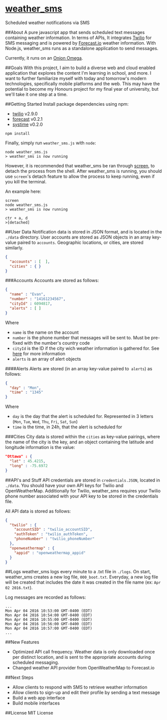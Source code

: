 # [weather_sms](http://evancooper9.github.io/weather_sms)
Scheduled weather notifications via SMS

##About
A pure javascript app that sends scheduled text messages containing weather information. In terms of APIs, It integrates [Twilio](https://www.twilio.com) for SMS messaging and is powered by [Forecast.io](http://forecast.io/) weather information. With Node.js, weather_sms runs as a standalone application to send messages.

Currently, it runs on an [Onion Omega](https://onion.io).

##Goals
With this project, I aim to build a diverse web and cloud enabled application that explores the content I'm learning in school, and more. I want to further familiarize myself with today and tomorrow's modern technologies, specifically mobile platforms and the web. This may have the potential to become my Honours project for my final year of university, but we'll take it one step at a time. 

##Getting Started
Install package dependencies using npm:
- [twilio](https://www.npmjs.com/package/twilio) v2.9.0
- [forecast](https://www.npmjs.com/package/forecast) v0.2.1
- [systime](https://www.npmjs.com/package/systime) v0.2.0
```
npm install
```

Finally, simply run `weather_sms.js` with `node`:
```
node weather_sms.js
> weather_sms is now running
```


However, it is recommended that weather_sms be ran through [screen](https://www.gnu.org/software/screen/manual/screen.html), to detach the process from the shell. After weather_sms is running, you should use `screen`'s detach feature to allow the process to keep running, even if you kill the terminal.

An example here:
```
screen
node weather_sms.js
> weather_sms is now running

ctr + a, d
>[detached]
```

##User Data
Notification data is stored in JSON format, and is located in the `./data` directory. User accounts are stored as JSON objects in an array key-value paired to `accounts`. Geographic locations, or cities, are stored similarly.

```JSON
{
  "accounts" : [  ],
  "cities" : { }
}
```

###Accounts
Accounts are stored as follows:
```JSON
{
  "name" : "Evan",
  "number" : "14161234567",
  "cityId" : 6094817,
  "alerts" : [ ]
}
```
Where
- `name` is the name on the account
- `number` is the phone number that messages will be sent to. Must be pre-fixed with the number's country code
- `cityId` is the ID if the city wich weather information is gathered for. See [here](http://openweathermap.org/current#cityid) for more information
- `alerts` is an array of alert objects

####Alerts
Alerts are stored (in an array key-value paired to` alerts`) as follows:
```JSON
{
  "day" : "Mon",
  "time" : "1345"
}
```
Where
- `day` is the day that the alert is scheduled for. Represented in 3 letters (`Mon`, `Tue`, `Wed`, `Thu`, `Fri`, `Sat`, `Sun`)
- `time` is the time, in 24h, that the alert is scheduled for

###Cities
City data is stored within the `cities` as key-value pairings, where the name of the city is the key, and an object containing the latitude and longitude information is the value:

```JSON
"Ottawa" : {
  "lat" : 45.4215,
  "long" : -75.6972
}
```

##API's and Stuff
API credentials are stored in `credentials.JSON`, located in `./data`. You should have your own API keys for Twilio and OpenWeatherMap. Additionally for Twilio, weather_sms requires your Twilio phone number associated with your API key to be stored in the credentials file.

All API data is stored as follows:
```JSON
{
  "twilio" : {
    "accountSID" : "twilio_accountSID",
    "authToken" : "twilio_authToken",
    "phoneNumber" : "twilio_phoneNumber"
  },
  "openweathermap" : {
    "appid" : "openweathermap_appid"
  }
}
```

##Logs
weather_sms logs every minute to a .txt file in `./logs`.
On start, weather_sms creates a new log file, `000_boot.txt`. Everyday, a new log file will be created that includes the date it was created in the file name (ex: `Apr 02 2016.txt`).

Log messages are recorded as follows:
```
...
Mon Apr 04 2016 10:53:00 GMT-0400 (EDT)
Mon Apr 04 2016 10:54:00 GMT-0400 (EDT)
Mon Apr 04 2016 10:55:00 GMT-0400 (EDT)
Mon Apr 04 2016 10:56:00 GMT-0400 (EDT)
Mon Apr 04 2016 10:57:00 GMT-0400 (EDT)
...
```

##New Features
- Optimized API call frequency. Weather data is only downloaded once per distinct location, and is sent to the appropriate accounts during scheduled messaging.
- Changed weather API provider from OpenWeatherMap to Forecast.io

##Next Steps
- Allow clients to respond with SMS to retrieve weather information
- Allow clients to sign-up and edit their profile by sending a text message
- Build a web app interface
- Build mobile interfaces

##License
MIT License
